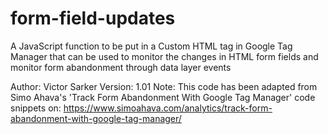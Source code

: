 # form-field-updates
A JavaScript function to be put in a Custom HTML tag in Google Tag Manager that can be used to monitor the changes in HTML form fields and monitor form abandonment through data layer events

Author: Victor Sarker
Version: 1.01
Note: This code has been adapted from Simo Ahava's 'Track Form Abandonment With Google Tag Manager' code snippets on: https://www.simoahava.com/analytics/track-form-abandonment-with-google-tag-manager/
